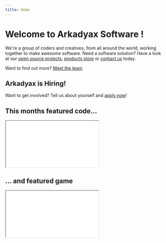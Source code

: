 ```yaml
---
title: Home
---
```


# Welcome to Arkadyax Software !
We're a group of coders and creatives, from all around the world, working together to make awesome software. Need a software solution? Have a look at our [open source projects](/products/opensource/), [products store](/products/store/) or [contact us](mailto:contact@arkadyax.cf) today.

Want to find out more? [Meet the team](/about)


## Arkadyax is Hiring!
Want to get involved? Tell us about yourself and [apply now](/apply)!


<!-- To edit the monthly featured code, edit 'monthly/game/index.html' and 'monthly/code/index.html' -->
<div class="half-box">
  <h2>This months featured code...</h2>
  <iframe src="/monthly/code/index.html"></iframe>
</div>
<div>
  <h2>... and featured game</h2>
  <iframe src="/monthly/game/index.html"></iframe>
</div>
